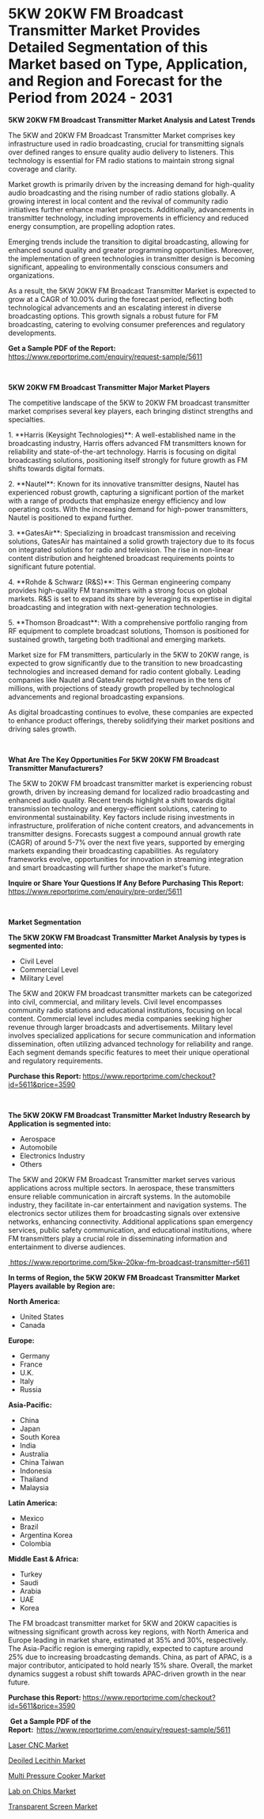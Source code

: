 <p><h1>5KW 20KW FM Broadcast Transmitter Market Provides Detailed Segmentation of this Market based on Type, Application, and Region and Forecast for the Period from 2024 - 2031</h1></p><p><strong>5KW 20KW FM Broadcast Transmitter Market Analysis and Latest Trends</strong></p>
<p><p>The 5KW and 20KW FM Broadcast Transmitter Market comprises key infrastructure used in radio broadcasting, crucial for transmitting signals over defined ranges to ensure quality audio delivery to listeners. This technology is essential for FM radio stations to maintain strong signal coverage and clarity.</p><p>Market growth is primarily driven by the increasing demand for high-quality audio broadcasting and the rising number of radio stations globally. A growing interest in local content and the revival of community radio initiatives further enhance market prospects. Additionally, advancements in transmitter technology, including improvements in efficiency and reduced energy consumption, are propelling adoption rates.</p><p>Emerging trends include the transition to digital broadcasting, allowing for enhanced sound quality and greater programming opportunities. Moreover, the implementation of green technologies in transmitter design is becoming significant, appealing to environmentally conscious consumers and organizations. </p><p>As a result, the 5KW 20KW FM Broadcast Transmitter Market is expected to grow at a CAGR of 10.00% during the forecast period, reflecting both technological advancements and an escalating interest in diverse broadcasting options. This growth signals a robust future for FM broadcasting, catering to evolving consumer preferences and regulatory developments.</p></p>
<p><strong>Get a Sample PDF of the Report:&nbsp;</strong> <a href="https://www.reportprime.com/enquiry/request-sample/5611">https://www.reportprime.com/enquiry/request-sample/5611</a></p>
<p>&nbsp;</p>
<p><strong>5KW 20KW FM Broadcast Transmitter Major Market Players</strong></p>
<p><p>The competitive landscape of the 5KW to 20KW FM broadcast transmitter market comprises several key players, each bringing distinct strengths and specialties.</p><p>1. **Harris (Keysight Technologies)**: A well-established name in the broadcasting industry, Harris offers advanced FM transmitters known for reliability and state-of-the-art technology. Harris is focusing on digital broadcasting solutions, positioning itself strongly for future growth as FM shifts towards digital formats.</p><p>2. **Nautel**: Known for its innovative transmitter designs, Nautel has experienced robust growth, capturing a significant portion of the market with a range of products that emphasize energy efficiency and low operating costs. With the increasing demand for high-power transmitters, Nautel is positioned to expand further.</p><p>3. **GatesAir**: Specializing in broadcast transmission and receiving solutions, GatesAir has maintained a solid growth trajectory due to its focus on integrated solutions for radio and television. The rise in non-linear content distribution and heightened broadcast requirements points to significant future potential.</p><p>4. **Rohde & Schwarz (R&S)**: This German engineering company provides high-quality FM transmitters with a strong focus on global markets. R&S is set to expand its share by leveraging its expertise in digital broadcasting and integration with next-generation technologies.</p><p>5. **Thomson Broadcast**: With a comprehensive portfolio ranging from RF equipment to complete broadcast solutions, Thomson is positioned for sustained growth, targeting both traditional and emerging markets.</p><p>Market size for FM transmitters, particularly in the 5KW to 20KW range, is expected to grow significantly due to the transition to new broadcasting technologies and increased demand for radio content globally. Leading companies like Nautel and GatesAir reported revenues in the tens of millions, with projections of steady growth propelled by technological advancements and regional broadcasting expansions.</p><p>As digital broadcasting continues to evolve, these companies are expected to enhance product offerings, thereby solidifying their market positions and driving sales growth.</p></p>
<p>&nbsp;</p>
<p><strong>What Are The Key Opportunities For 5KW 20KW FM Broadcast Transmitter Manufacturers?</strong></p>
<p><p>The 5KW to 20KW FM broadcast transmitter market is experiencing robust growth, driven by increasing demand for localized radio broadcasting and enhanced audio quality. Recent trends highlight a shift towards digital transmission technology and energy-efficient solutions, catering to environmental sustainability. Key factors include rising investments in infrastructure, proliferation of niche content creators, and advancements in transmitter designs. Forecasts suggest a compound annual growth rate (CAGR) of around 5-7% over the next five years, supported by emerging markets expanding their broadcasting capabilities. As regulatory frameworks evolve, opportunities for innovation in streaming integration and smart broadcasting will further shape the market's future.</p></p>
<p><strong>Inquire or Share Your Questions If Any Before Purchasing This Report:</strong> <a href="https://www.reportprime.com/enquiry/pre-order/5611">https://www.reportprime.com/enquiry/pre-order/5611</a></p>
<p>&nbsp;</p>
<p><strong>Market Segmentation</strong></p>
<p><strong>The 5KW 20KW FM Broadcast Transmitter Market Analysis by types is segmented into:</strong></p>
<p><ul><li>Civil Level</li><li>Commercial Level</li><li>Military Level</li></ul></p>
<p><p>The 5KW and 20KW FM broadcast transmitter markets can be categorized into civil, commercial, and military levels. Civil level encompasses community radio stations and educational institutions, focusing on local content. Commercial level includes media companies seeking higher revenue through larger broadcasts and advertisements. Military level involves specialized applications for secure communication and information dissemination, often utilizing advanced technology for reliability and range. Each segment demands specific features to meet their unique operational and regulatory requirements.</p></p>
<p><strong>Purchase this Report:&nbsp;</strong><a href="https://www.reportprime.com/checkout?id=5611&price=3590">https://www.reportprime.com/checkout?id=5611&price=3590</a></p>
<p>&nbsp;</p>
<p><strong>The 5KW 20KW FM Broadcast Transmitter Market Industry Research by Application is segmented into:</strong></p>
<p><ul><li>Aerospace</li><li>Automobile</li><li>Electronics Industry</li><li>Others</li></ul></p>
<p><p>The 5KW and 20KW FM Broadcast Transmitter market serves various applications across multiple sectors. In aerospace, these transmitters ensure reliable communication in aircraft systems. In the automobile industry, they facilitate in-car entertainment and navigation systems. The electronics sector utilizes them for broadcasting signals over extensive networks, enhancing connectivity. Additional applications span emergency services, public safety communication, and educational institutions, where FM transmitters play a crucial role in disseminating information and entertainment to diverse audiences.</p></p>
<p><a href="https://www.reportprime.com/5kw-20kw-fm-broadcast-transmitter-r5611">&nbsp;https://www.reportprime.com/5kw-20kw-fm-broadcast-transmitter-r5611</a></p>
<p><strong>In terms of Region, the 5KW 20KW FM Broadcast Transmitter Market Players available by Region are:</strong></p>
<p>
    <p> <strong> North America: </strong>
        <ul>
            <li>United States</li>
            <li>Canada</li>
        </ul>
        </p> 
    <p> <strong> Europe: </strong>
        <ul>
            <li>Germany</li>
            <li>France</li>
            <li>U.K.</li>
            <li>Italy</li>
            <li>Russia</li>
        </ul>
        </p> 
    <p> <strong> Asia-Pacific: </strong>
        <ul>
            <li>China</li>
            <li>Japan</li>
            <li>South Korea</li>
            <li>India</li>
            <li>Australia</li>
            <li>China Taiwan</li>
            <li>Indonesia</li>
            <li>Thailand</li>
            <li>Malaysia</li>
        </ul>
        </p> 
    <p> <strong> Latin America: </strong>
        <ul>
            <li>Mexico</li>
            <li>Brazil</li>
            <li>Argentina Korea</li>
            <li>Colombia</li>
        </ul>
        </p> 
    <p> <strong> Middle East & Africa: </strong>
        <ul>
            <li>Turkey</li>
            <li>Saudi</li>
            <li>Arabia</li>
            <li>UAE</li>
            <li>Korea</li>
        </ul>
    </p>
    </p>
<p><p>The FM broadcast transmitter market for 5KW and 20KW capacities is witnessing significant growth across key regions, with North America and Europe leading in market share, estimated at 35% and 30%, respectively. The Asia-Pacific region is emerging rapidly, expected to capture around 25% due to increasing broadcasting demands. China, as part of APAC, is a major contributor, anticipated to hold nearly 15% share. Overall, the market dynamics suggest a robust shift towards APAC-driven growth in the near future.</p></p>
<p><strong>Purchase this Report: </strong><a href="https://www.reportprime.com/checkout?id=5611&price=3590">https://www.reportprime.com/checkout?id=5611&price=3590</a></p>
<p>&nbsp;<strong>Get a Sample PDF of the Report:&nbsp;&nbsp;</strong><a href="https://www.reportprime.com/enquiry/request-sample/5611">https://www.reportprime.com/enquiry/request-sample/5611</a></p>
<p><strong></strong></p>
<p><p><a href="https://issuu.com/reportprime-2/docs/laser-cnc-market-size-2030.pptx_5d2b3b81a913d5">Laser CNC Market</a></p><p><a href="https://www.linkedin.com/pulse/deoiled-lecithin-market-share-size-trends-industry-analysis-report-lrzmf?trackingId=qufI8oZNS3akhp6BMb84GQ%3D%3D">Deoiled Lecithin Market</a></p><p><a href="https://issuu.com/reportprime-2/docs/multi-pressure-cooker-market-size-2_3630e4c27c7d3d">Multi Pressure Cooker Market</a></p><p><a href="https://www.linkedin.com/pulse/mapping-lab-chips-market-trends-challenges-breakthroughs-n6wje?trackingId=levkww1cS%2BClncnac12VuA%3D%3D">Lab on Chips Market</a></p><p><a href="https://www.linkedin.com/pulse/comprehensive-look-product-type-lcdledoled-application-advertising-jtxkf?trackingId=3yvrnZmISKi2H%2Bb2FxoU9g%3D%3D">Transparent Screen Market</a></p></p>